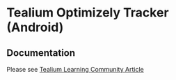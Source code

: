 # Tealium Optimizely Tracker (Android)

## Documentation
Please see [Tealium Learning Community Article](https://docs.tealium.com/platforms/android-java/module-list/optimizely-x-tracking/)